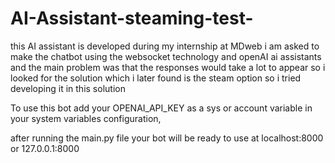 # AI-Assistant-steaming-test-
this AI assistant is developed during my internship at MDweb i am asked to make the chatbot using the websocket technology and openAI ai assistants and the main problem was that the responses would take a lot to appear so i looked for the solution which i later found is the steam option so i tried developing it in this solution 

To use this bot add your OPENAI_API_KEY as a sys or account variable in your system variables configuration, 

after running the main.py file your bot will be ready to use at localhost:8000 or 127.0.0.1:8000 
